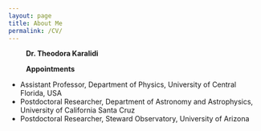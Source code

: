 ```yaml
---
layout: page
title: About Me
permalink: /CV/
---
```

<p class="ex2", style="margin-left:2.5em"> <strong> Dr. Theodora Karalidi </strong> </p>

<p class="ex1", style="margin-left:2.5em"> <strong> Appointments </strong> </p>
<ul>
<li> Assistant Professor, Department of Physics, University of  Central Florida, USA
<li> Postdoctoral Researcher, Department of Astronomy and Astrophysics, University of California Santa Cruz
<li> Postdoctoral Researcher, Steward Observatory, University of Arizona
</ul>
